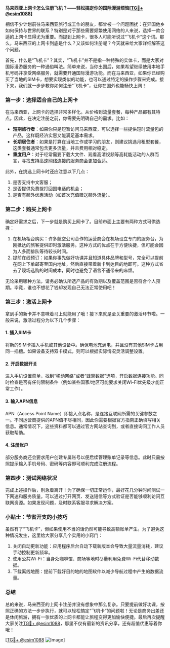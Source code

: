 **马来西亚上网卡怎么注册飞机？——轻松搞定你的国际漫游烦恼[[TG💪+ @esim1088](https://t.me/s/esim1088)]**

相信不少计划前往马来西亚旅行或工作的朋友，都曾被一个问题困扰：在异国他乡如何保持与世界的联系？特别是对于那些需要频繁使用网络的人来说，选择一款合适的上网卡显得尤为重要。而提到上网卡，很多人可能听说过“飞机卡”这个词。那么，马来西亚的上网卡到底是什么？又该如何注册呢？今天就来给大家详细解答这个问题。

首先，什么是“飞机卡”？其实，“飞机卡”并不是指一种特殊的实体卡，而是大家对国际漫游服务的一种通俗叫法。简单来说，当你出国后，如果希望继续使用本地手机号码并享受网络服务，就需要开通国际漫游功能。而在马来西亚，如果你已经购买了当地的SIM卡，想要实现类似的功能，也可以通过特定的操作步骤来完成。接下来，我们就一步步教你如何注册“飞机卡”，让你在国外也能畅快上网！

### 第一步：选择适合自己的上网卡

在马来西亚，上网卡的选择非常多样化。从价格到流量套餐，每种产品都有其特点。因此，在决定注册之前，你需要先明确自己的需求。比如：

- **短期旅行者**：如果你只是短暂访问马来西亚，可以选择一些提供短时流量包的产品，这样既经济实惠又能满足基本需求。
- **长期居住者**：如果是打算在当地工作或学习的朋友，则建议挑选月租型套餐，这类套餐通常包含更多流量，并且费用相对稳定。
- **重度用户**：对于经常需要下载大文件、观看高清视频等高耗能活动的人群而言，寻找支持高速网络连接的服务商会更加合适。

此外，在挑选上网卡时还应注意以下几点：
1. 是否支持中文客服；
2. 是否提供免费拨打回国电话的机会；
3. 是否有额外优惠活动（如首次充值赠送额外流量）。

### 第二步：购买上网卡

确定好需求之后，下一步就是购买上网卡了。目前市面上主要有两种方式可供选择：
1. 在机场柜台购买：许多航空公司合作的运营商会在机场设立专门的服务台，为刚抵达的旅客提供即时激活服务。这种方式的优点在于方便快捷，但可能会因为人多而排队等待较长时间。
2. 提前在线预订：如果你事先做好功课并且知道具体品牌和型号，完全可以提前在网上下单邮寄至国内地址，然后直接带着新卡到达目的地即可。这种方式省去了现场选购的时间成本，同时也避免了语言不通带来的麻烦。

无论采用哪种方法，请务必确认所选产品的有效期以及覆盖范围是否符合个人预期。毕竟，谁也不想花了钱却发现自己无法正常使用吧！

### 第三步：激活上网卡

拿到手的新卡并不意味着马上就能用了哦！接下来就是至关重要的激活环节啦。一般来说，激活过程分为以下几个步骤：

#### 1. 插入SIM卡
将新的SIM卡插入手机或其他设备中。确保电池充满电，并且没有其他SIM卡占用同一插槽。如果设备支持双卡模式，则可以根据实际情况灵活调整设置。

#### 2. 开启数据开关
进入手机设置菜单，找到“移动网络”或者“蜂窝数据”选项，开启数据连接功能。同时检查是否有任何限制条件（例如某些国家/地区可能要求关闭Wi-Fi优先级才能正常工作）。

#### 3. 输入APN信息
APN（Access Point Name）即接入点名称，是连接互联网所需的关键参数之一。不同运营商提供的APN值不尽相同，因此你需要根据官方指南正确填写相关信息。通常情况下，这些资料都可以通过官方网站查询到，或者直接询问工作人员获取帮助。

#### 4. 注册账户
部分服务商还会要求用户创建专属账号以便后续管理账单记录等信息。此时只需按照提示输入手机号码、密码等内容即可顺利完成注册流程。

### 第四步：测试网络状况

完成上述操作后，别急着离开！为了确保一切正常运作，最好花几分钟时间测试一下网速和服务质量。可以通过打开网页、发送短信等方式验证是否能够顺利访问互联网资源。如果发现问题，及时联系客服寻求解决方案。

### 小贴士：节省开支的小技巧

虽然有了“飞机卡”，但如果使用不当的话仍然可能导致高额账单产生。为了避免这种情况发生，这里给大家分享几个实用的小窍门：

1. 关闭自动更新功能：应用程序后台自动下载新版本会导致大量流量消耗，建议手动控制更新频率。
2. 使用公共Wi-Fi：当身处咖啡馆、商场等地时尽量利用免费Wi-Fi代替移动数据。
3. 下载离线地图：提前下载好目的地的地图软件以减少导航过程中产生的数据流量。

### 总结

总的来说，马来西亚的上网卡注册并没有想象中那么复杂。只要提前做好功课，按照正确的方法一步步执行，就可以轻松搞定“飞机卡”的问题啦！无论是商务出差还是休闲旅游，拥有一张优质的上网卡都能让旅程变得更加愉快便捷。最后再次提醒大家关注[TG💪+ @esim1088](https://t.me/s/esim1088)，那里不仅有最新的资讯分享，还有超值优惠等着你哦！

[[TG💪+ @esim1088](https://t.me/s/esim1088) ![Image](https://i.postimg.cc/4NQfJmqS/Snipaste-2025-05-13-00-14-12.png)]